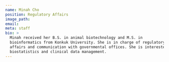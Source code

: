 ```yaml
---
name: Minah Cho
position: Regulatory Affairs
image_path:
email:
meta: staff
bio: >
  Minah received her B.S. in animal biotechnology and M.S. in
  bioinformatics from Konkuk University. She is in charge of regulatory
  affairs and communication with governmental offices. She is interested in
  biostatistics and clinical data management.
---
```

